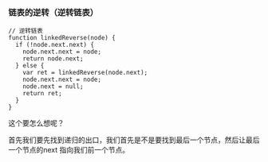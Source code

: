 ### 链表的逆转（逆转链表）

```
// 逆转链表
function linkedReverse(node) {
  if (!node.next.next) {
    node.next.next = node;
    return node.next;
  } else {
    var ret = linkedReverse(node.next);
    node.next.next = node;
    node.next = null;
    return ret;
  }
}
```

这个要怎么想呢？

首先我们要先找到递归的出口，我们首先是不是要找到最后一个节点，然后让最后一个节点的next 指向我们前一个节点。
